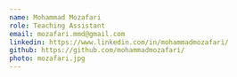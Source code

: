 ```yaml
---
name: Mohammad Mozafari
role: Teaching Assistant
email: mozafari.mmd@gmail.com
linkedin: https://www.linkedin.com/in/mohammadmozafari/
github: https://github.com/mohammadmozafari/
photo: mozafari.jpg
---
```


